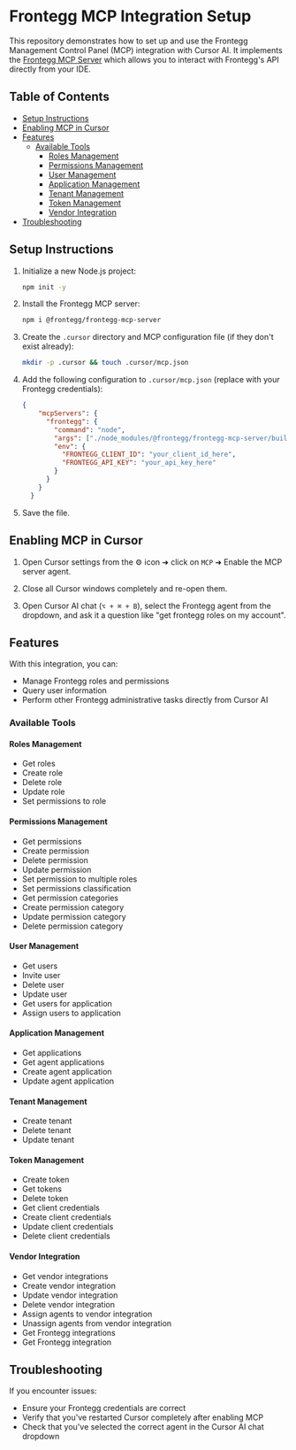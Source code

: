 # Frontegg MCP Integration Setup

This repository demonstrates how to set up and use the Frontegg Management Control Panel (MCP) integration with Cursor AI. It implements the [Frontegg MCP Server](https://github.com/frontegg/frontegg-mcp-server) which allows you to interact with Frontegg's API directly from your IDE.

## Table of Contents
- [Setup Instructions](#setup-instructions)
- [Enabling MCP in Cursor](#enabling-mcp-in-cursor)
- [Features](#features)
  - [Available Tools](#available-tools)
    - [Roles Management](#roles-management)
    - [Permissions Management](#permissions-management)
    - [User Management](#user-management)
    - [Application Management](#application-management)
    - [Tenant Management](#tenant-management)
    - [Token Management](#token-management)
    - [Vendor Integration](#vendor-integration)
- [Troubleshooting](#troubleshooting)

## Setup Instructions

1. Initialize a new Node.js project:
   ```bash
   npm init -y
   ```

2. Install the Frontegg MCP server:
   ```bash
   npm i @frontegg/frontegg-mcp-server
   ```

3. Create the `.cursor` directory and MCP configuration file (if they don't exist already):
   ```bash
   mkdir -p .cursor && touch .cursor/mcp.json
   ```

4. Add the following configuration to `.cursor/mcp.json` (replace with your Frontegg credentials):
   ```json
   {
       "mcpServers": {
         "frontegg": {
           "command": "node",
           "args": ["./node_modules/@frontegg/frontegg-mcp-server/build/index.js"],
           "env": {
             "FRONTEGG_CLIENT_ID": "your_client_id_here",
             "FRONTEGG_API_KEY": "your_api_key_here"
           }
         }
       }
     }
   ```

5. Save the file.

## Enabling MCP in Cursor

1. Open Cursor settings from the ⚙️ icon ➜ click on `MCP` ➜ Enable the MCP server agent.

2. Close all Cursor windows completely and re-open them.

3. Open Cursor AI chat (`⌥ + ⌘ + B`), select the Frontegg agent from the dropdown, and ask it a question like "get frontegg roles on my account".

## Features

With this integration, you can:
- Manage Frontegg roles and permissions
- Query user information
- Perform other Frontegg administrative tasks directly from Cursor AI

### Available Tools

#### Roles Management
- Get roles
- Create role
- Delete role
- Update role
- Set permissions to role

#### Permissions Management
- Get permissions
- Create permission
- Delete permission
- Update permission
- Set permission to multiple roles
- Set permissions classification
- Get permission categories
- Create permission category
- Update permission category
- Delete permission category

#### User Management
- Get users
- Invite user
- Delete user
- Update user
- Get users for application
- Assign users to application

#### Application Management
- Get applications
- Get agent applications
- Create agent application
- Update agent application

#### Tenant Management
- Create tenant
- Delete tenant
- Update tenant

#### Token Management
- Create token
- Get tokens
- Delete token
- Get client credentials
- Create client credentials
- Update client credentials
- Delete client credentials

#### Vendor Integration
- Get vendor integrations
- Create vendor integration
- Update vendor integration
- Delete vendor integration
- Assign agents to vendor integration
- Unassign agents from vendor integration
- Get Frontegg integrations
- Get Frontegg integration

## Troubleshooting

If you encounter issues:
- Ensure your Frontegg credentials are correct
- Verify that you've restarted Cursor completely after enabling MCP
- Check that you've selected the correct agent in the Cursor AI chat dropdown 